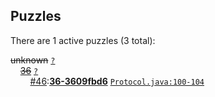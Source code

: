 ## Puzzles

There are 1 active puzzles (3 total):


<del>unknown</del> [`?`](../master/?)<br/>
&nbsp;&nbsp;&nbsp;&nbsp;[<del>36</del>](https://github.com/jcabi/jcabi-email/issues/36) [`?`](../master/?)<br/>
&nbsp;&nbsp;&nbsp;&nbsp;&nbsp;&nbsp;&nbsp;&nbsp;[#46](https://github.com/jcabi/jcabi-email/issues/46):[**36-3609fbd6**](https://github.com/jcabi/jcabi-email/issues/46) [`Protocol.java:100-104`](../master/src/main/java/com/jcabi/email/Protocol.java#L100-L104)<br/>